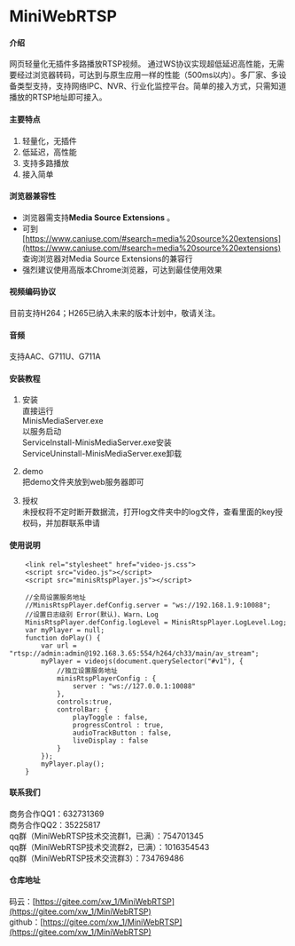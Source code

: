 # MiniWebRTSP

#### 介绍
网页轻量化无插件多路播放RTSP视频。
通过WS协议实现超低延迟高性能，无需要经过浏览器转码，可达到与原生应用一样的性能（500ms以内）。多厂家、多设备类型支持，支持网络IPC、NVR、行业化监控平台。简单的接入方式，只需知道播放的RTSP地址即可接入。

#### 主要特点
1.  轻量化，无插件
2.  低延迟，高性能
3.  支持多路播放
4.  接入简单


#### 浏览器兼容性
- 浏览器需支持**Media Source Extensions** 。
- 可到 [https://www.caniuse.com/#search=media%20source%20extensions](https://www.caniuse.com/#search=media%20source%20extensions) 查询浏览器对Media Source Extensions的兼容行
- 强烈建议使用高版本Chrome浏览器，可达到最佳使用效果

#### 视频编码协议
目前支持H264；H265已纳入未来的版本计划中，敬请关注。


#### 音频
支持AAC、G711U、G711A


#### 安装教程

1.  安装<br/>
直接运行<br/>
MinisMediaServer.exe<br/>
以服务启动<br/>
ServiceInstall-MinisMediaServer.exe安装<br/>
ServiceUninstall-MinisMediaServer.exe卸载<br/>

2.  demo<br/>
把demo文件夹放到web服务器即可 

3.  授权<br/>
未授权将不定时断开数据流，打开log文件夹中的log文件，查看里面的key授权码，并加群联系申请

#### 使用说明
		<link rel="stylesheet" href="video-js.css">
		<script src="video.js"></script>
		<script src="minisRtspPlayer.js"></script>
		
    	//全局设置服务地址
    	//MinisRtspPlayer.defConfig.server = "ws://192.168.1.9:10088";
    	//设置日志级别 Error(默认)、Warn、Log
    	MinisRtspPlayer.defConfig.logLevel = MinisRtspPlayer.LogLevel.Log;
    	var myPlayer = null;
    	function doPlay() {
    		var url = "rtsp://admin:admin@192.168.3.65:554/h264/ch33/main/av_stream";
    		myPlayer = videojs(document.querySelector("#v1"), {
    			//独立设置服务地址
    			minisRtspPlayerConfig : {
    				server : "ws://127.0.0.1:10088"
    			},
    			controls:true, 
    			controlBar: {			
    				playToggle : false,
    				progressControl : true,
    				audioTrackButton : false,
    				liveDisplay : false
    			}
    		});
    		myPlayer.play();
    	}

#### 联系我们
商务合作QQ1：632731369<br/>
商务合作QQ2：35225817<br/>
qq群（MiniWebRTSP技术交流群1，已满）：754701345<br/>
qq群（MiniWebRTSP技术交流群2，已满）：1016354543<br/>
qq群（MiniWebRTSP技术交流群3）：734769486<br/>
#### 仓库地址
码云：[https://gitee.com/xw_1/MiniWebRTSP](https://gitee.com/xw_1/MiniWebRTSP)<br/>
github：[https://gitee.com/xw_1/MiniWebRTSP](https://gitee.com/xw_1/MiniWebRTSP)<br/>